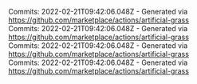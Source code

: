 Commits: 2022-02-21T09:42:06.048Z - Generated via https://github.com/marketplace/actions/artificial-grass
<br>
Commits: 2022-02-21T09:42:06.048Z - Generated via https://github.com/marketplace/actions/artificial-grass
<br>
Commits: 2022-02-21T09:42:06.048Z - Generated via https://github.com/marketplace/actions/artificial-grass
<br>
Commits: 2022-02-21T09:42:06.048Z - Generated via https://github.com/marketplace/actions/artificial-grass
<br>
